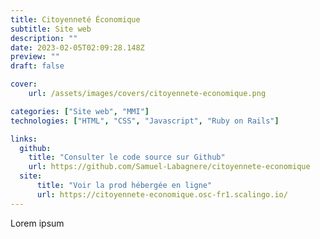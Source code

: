 ```yaml
---
title: Citoyenneté Économique
subtitle: Site web
description: ""
date: 2023-02-05T02:09:28.148Z
preview: ""
draft: false

cover:
    url: /assets/images/covers/citoyennete-economique.png

categories: ["Site web", "MMI"]
technologies: ["HTML", "CSS", "Javascript", "Ruby on Rails"]

links:
  github:
    title: "Consulter le code source sur Github"
    url: https://github.com/Samuel-Labagnere/citoyennete-economique
  site: 
      title: "Voir la prod hébergée en ligne"
      url: https://citoyennete-economique.osc-fr1.scalingo.io/
---
```


Lorem ipsum

